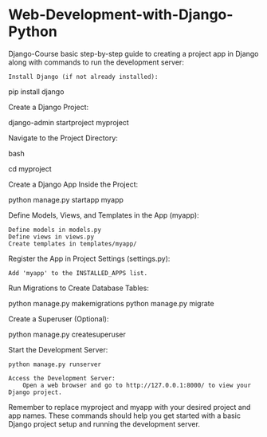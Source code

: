 # Web-Development-with-Django-Python
Django-Course
basic step-by-step guide to creating a project app in Django along with commands to run the development server:

    Install Django (if not already installed):

pip install django

Create a Django Project:

django-admin startproject myproject

Navigate to the Project Directory:

bash

cd myproject

Create a Django App Inside the Project:

python manage.py startapp myapp

Define Models, Views, and Templates in the App (myapp):

    Define models in models.py
    Define views in views.py
    Create templates in templates/myapp/

Register the App in Project Settings (settings.py):

    Add 'myapp' to the INSTALLED_APPS list.

Run Migrations to Create Database Tables:

python manage.py makemigrations
python manage.py migrate

Create a Superuser (Optional):

python manage.py createsuperuser

Start the Development Server:

    python manage.py runserver

    Access the Development Server:
        Open a web browser and go to http://127.0.0.1:8000/ to view your Django project.

Remember to replace myproject and myapp with your desired project and app names. These commands should help you get started with a basic Django project setup and running the development server.
